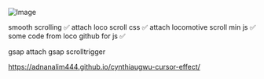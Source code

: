 ![Image](https://github.com/user-attachments/assets/fcb87255-10f9-4508-9ba7-bc4bc134c736) 


smooth scrolling ✅
    attach loco scroll css ✅
    attach locomotive scroll min js ✅
    some code from loco github for js ✅

gsap
    attach gsap
scrolltrigger

https://adnanalim444.github.io/cynthiaugwu-cursor-effect/ 

